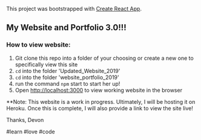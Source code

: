 This project was bootstrapped with [Create React App](https://github.com/facebook/create-react-app).

## My Website and Portfolio 3.0!!! 


### How to view website:

1. Git clone this repo into a folder of your choosing or create a new one to specifically view this site
2. `cd` into the folder 'Updated_Website_2019'
3. `cd` into the folder 'website_portfolio_2019' 
4. run the command `npm` start to start her up! 
5. Open [http://localhost:3000](http://localhost:3000) to view working website in the browser


**Note: This website is a work in progress. Ultimately, I will be hosting it on Heroku. Once this is complete, I will also provide a link to view the site live! 

Thanks,
Devon

#learn #love #code


